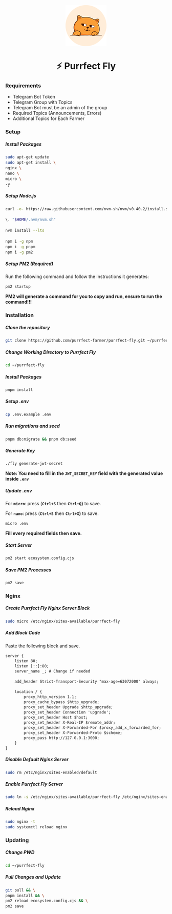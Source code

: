 <p align="center"><a href="https://t.me/purrfect_community" target="_blank"><img src="resources/images/icon.png" width="128" alt="Purrfect Logo"></a></p>

<h1 align="center">⚡ Purrfect Fly</h1>

### Requirements

- Telegram Bot Token
- Telegram Group with Topics
- Telegram Bot must be an admin of the group
- Required Topics (Announcements, Errors)
- Additional Topics for Each Farmer

### Setup

##### Install Packages

```bash
sudo apt-get update
sudo apt-get install \
nginx \
nano \
micro \
-y
```

##### Setup Node.js

```bash
curl -o- https://raw.githubusercontent.com/nvm-sh/nvm/v0.40.2/install.sh | bash

\. "$HOME/.nvm/nvm.sh"

nvm install --lts

npm i -g npm
npm i -g pnpm
npm i -g pm2
```

##### Setup PM2 (Required)

Run the following command and follow the instructions it generates:

```bash
pm2 startup
```

**PM2 will generate a command for you to copy and run, ensure to run the command!!!**

### Installation

##### Clone the repository

```bash
git clone https://github.com/purrfect-farmer/purrfect-fly.git ~/purrfect-fly
```

##### Change Working Directory to Purrfect Fly

```bash
cd ~/purrfect-fly
```

##### Install Packages

```bash
pnpm install
```

##### Setup .env

```bash
cp .env.example .env
```

##### Run migrations and seed

```bash
pnpm db:migrate && pnpm db:seed
```

##### Generate Key

```bash
./fly generate-jwt-secret
```

**Note: You need to fill in the `JWT_SECRET_KEY` field with the generated value inside `.env`**

##### Update .env

For **`micro`**: press (**`Ctrl+S`** then **`Ctrl+Q`)** to save.

For **`nano`**: press (**`Ctrl+S`** then **`Ctrl+X`)** to save.

```bash
micro .env
```

**Fill every required fields then save.**

##### Start Server

```bash
pm2 start ecosystem.config.cjs
```

##### Save PM2 Processes

```bash
pm2 save
```

### Nginx

##### Create Purrfect Fly Nginx Server Block
```bash
sudo micro /etc/nginx/sites-available/purrfect-fly
```

##### Add Block Code

Paste the following block and save.

```nginx
server {
    listen 80;
    listen [::]:80;
    server_name _; # Change if needed

    add_header Strict-Transport-Security "max-age=63072000" always;

    location / {
        proxy_http_version 1.1;
        proxy_cache_bypass $http_upgrade;
        proxy_set_header Upgrade $http_upgrade;
        proxy_set_header Connection 'upgrade';
        proxy_set_header Host $host;
        proxy_set_header X-Real-IP $remote_addr;
        proxy_set_header X-Forwarded-For $proxy_add_x_forwarded_for;
        proxy_set_header X-Forwarded-Proto $scheme;
        proxy_pass http://127.0.0.1:3000;
    }
}
```

##### Disable Default Nginx Server
```bash
sudo rm /etc/nginx/sites-enabled/default
```

##### Enable Purrfect Fly Server
```bash
sudo ln -s /etc/nginx/sites-available/purrfect-fly /etc/nginx/sites-enabled/
```

##### Reload Nginx
```bash
sudo nginx -t
sudo systemctl reload nginx
```

### Updating

##### Change PWD

```bash
cd ~/purrfect-fly
```

##### Pull Changes and Update

```bash
git pull && \
pnpm install && \
pm2 reload ecosystem.config.cjs && \
pm2 save
```

